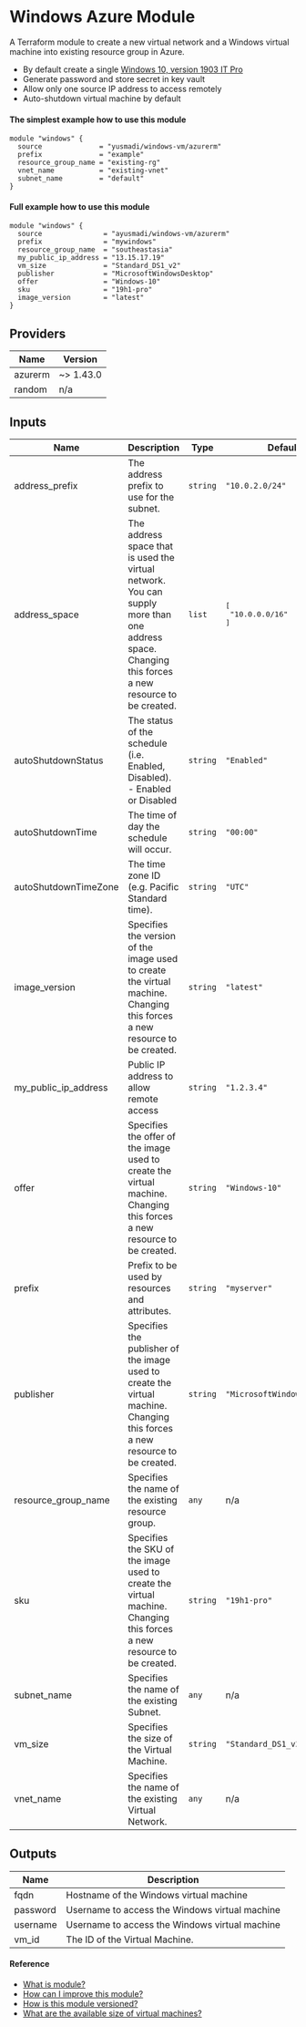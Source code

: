 # Windows Azure Module
A Terraform module to create a new virtual network and a Windows virtual machine into existing resource group in Azure.

* By default create a single [Windows 10, version 1903 IT Pro](https://docs.microsoft.com/en-us/windows/whats-new/whats-new-windows-10-version-1903)
* Generate password and store secret in key vault
* Allow only one source IP address to access remotely
* Auto-shutdown virtual machine by default

#### The simplest example how to use this module
```
module "windows" {
  source              = "yusmadi/windows-vm/azurerm"
  prefix              = "example"
  resource_group_name = "existing-rg"
  vnet_name           = "existing-vnet"
  subnet_name         = "default"
}
```

#### Full example how to use this module
```
module "windows" {
  source               = "ayusmadi/windows-vm/azurerm"
  prefix               = "mywindows"
  resource_group_name  = "southeastasia"
  my_public_ip_address = "13.15.17.19"
  vm_size              = "Standard_DS1_v2"
  publisher            = "MicrosoftWindowsDesktop"
  offer                = "Windows-10"
  sku                  = "19h1-pro"
  image_version        = "latest"
}
```

## Providers

| Name | Version |
|------|---------|
| azurerm | ~> 1.43.0 |
| random | n/a |

## Inputs

| Name | Description | Type | Default | Required |
|------|-------------|------|---------|:-----:|
| address\_prefix | The address prefix to use for the subnet. | `string` | `"10.0.2.0/24"` | no |
| address\_space | The address space that is used the virtual network. You can supply more than one address space. Changing this forces a new resource to be created. | `list` | <pre>[<br>  "10.0.0.0/16"<br>]<br></pre> | no |
| autoShutdownStatus | The status of the schedule (i.e. Enabled, Disabled). - Enabled or Disabled | `string` | `"Enabled"` | no |
| autoShutdownTime | The time of day the schedule will occur. | `string` | `"00:00"` | no |
| autoShutdownTimeZone | The time zone ID (e.g. Pacific Standard time). | `string` | `"UTC"` | no |
| image\_version | Specifies the version of the image used to create the virtual machine. Changing this forces a new resource to be created. | `string` | `"latest"` | no |
| my\_public\_ip\_address | Public IP address to allow remote access | `string` | `"1.2.3.4"` | no |
| offer | Specifies the offer of the image used to create the virtual machine. Changing this forces a new resource to be created. | `string` | `"Windows-10"` | no |
| prefix | Prefix to be used by resources and attributes. | `string` | `"myserver"` | no |
| publisher | Specifies the publisher of the image used to create the virtual machine. Changing this forces a new resource to be created. | `string` | `"MicrosoftWindowsDesktop"` | no |
| resource\_group\_name | Specifies the name of the existing resource group. | `any` | n/a | yes |
| sku | Specifies the SKU of the image used to create the virtual machine. Changing this forces a new resource to be created. | `string` | `"19h1-pro"` | no |
| subnet\_name | Specifies the name of the existing Subnet. | `any` | n/a | yes |
| vm\_size | Specifies the size of the Virtual Machine. | `string` | `"Standard_DS1_v2"` | no |
| vnet\_name | Specifies the name of the existing Virtual Network. | `any` | n/a | yes |

## Outputs

| Name | Description |
|------|-------------|
| fqdn | Hostname of the Windows virtual machine |
| password | Username to access the Windows virtual machine |
| username | Username to access the Windows virtual machine |
| vm\_id | The ID of the Virtual Machine. |

#### Reference

* [What is module?](https://www.terraform.io/docs/configuration/modules.html)
* [How can I improve this module?](https://help.github.com/en/github/collaborating-with-issues-and-pull-requests/proposing-changes-to-your-work-with-pull-requests)
* [How is this module versioned?](https://semver.org/)
* [What are the available size of virtual machines?](https://azure.microsoft.com/en-us/documentation/articles/virtual-machines-size-specs/)
